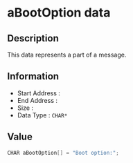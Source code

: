 # aBootOption data

## Description

This data represents a part of a message.

## Information

* Start Address : 
* End Address : 
* Size : 
* Data Type : `CHAR*`

## Value

```c
CHAR aBootOption[] = "Boot option:";
```

